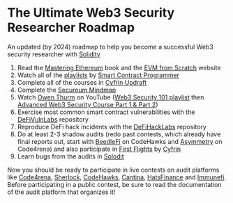# The Ultimate Web3 Security Researcher Roadmap
An updated (by 2024) roadmap to help you become a successful Web3 security researcher with [Solidity](https://docs.soliditylang.org/)

1. Read the [Mastering Ethereum](https://github.com/ethereumbook/ethereumbook) book and the [EVM from Scratch](https://evm-from-scratch.xyz/) website
2. Watch all of the [playlists](https://www.youtube.com/@smartcontractprogrammer/playlists) by [Smart Contract Programmer](https://www.youtube.com/@smartcontractprogrammer)
3. Complete all of the courses in [Cyfrin Updraft](https://updraft.cyfrin.io)
4. Complete the [Secureum Mindmap](https://github.com/x676f64/secureum-mind_map)
5. Watch [Owen Thurm](https://www.youtube.com/@0xOwenThurm) on YouTube ([Web3 Security 101 playlist](https://www.youtube.com/watch?v=oIoozgIl4pw&list=PLTJasqY2MI_8XWRY3Ovw39DEkunIyPJUt) then [Advanced Web3 Security Course Part 1 & Part 2](https://youtube.com/playlist?list=PLWdUkQu4ts19wkfWmoT7NkB2l3M03P1r3&si=NX1Divi1Jukhnmjg))
7. Exercise most common smart contract vulnerabilities with the [DeFiVulnLabs](https://github.com/SunWeb3Sec/DeFiVulnLabs) repository
8. Reproduce DeFi hack incidents with the [DeFiHackLabs](https://github.com/SunWeb3Sec/DeFiHackLabs) repository
8. Do at least 2-3 shadow audits (redo past contests, which already have final reports out, start with [BeedleFi](https://www.codehawks.com/contests/clkbo1fa20009jr08nyyf9wbx) on CodeHawks and [Asymmetry](https://github.com/code-423n4/2023-03-asymmetry) on Code4rena) and also participate in [First Flights](https://www.codehawks.com/first-flights) by [Cyfrin](https://www.cyfrin.io)
9. Learn bugs from the audits in [Solodit](https://solodit.xyz/)

Now you should be ready to participate in live contests on audit platforms like [Code4rena](https://www.code4rena.com), [Sherlock](https://audits.sherlock.xyz/), [CodeHawks](https://www.codehawks.com), [Cantina](https://www.cantina.xyz), [HatsFinance](https://app.hats.finance) and [Immunefi](https://immunefi.com/bug-bounty/). Before participating in a public contest, be sure to read the documentation of the audit platform that organizes it!
